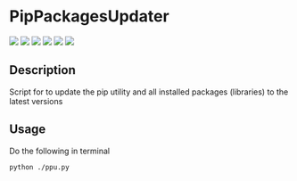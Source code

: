 # PipPackagesUpdater

[![](https://img.shields.io/badge/platforms-All_with_Python-3778AE.svg)](https://github.com/Zalexanninev15/PipPackagesUpdater)
[![](https://img.shields.io/badge/written_on-Python-3776AB.svg?logo=python)](https://github.com/Zalexanninev15/PipPackagesUpdater)
[![](https://img.shields.io/badge/release-v1.0.2--1-blue.svg)](https://github.com/Zalexanninev15/PipPackagesUpdater)
[![](https://img.shields.io/github/last-commit/Zalexanninev15/PipPackagesUpdater.svg)](https://github.com/Zalexanninev15/PipPackagesUpdater/commits/master)
[![](https://img.shields.io/badge/license-GPLv3-ligthgreen.svg)](LICENSE)
[![](https://img.shields.io/badge/donate-Buy_Me_a_Coffee-F94400.svg)](https://zalexanninev15.jimdofree.com/buy-me-a-coffee)

## Description

Script for to update the pip utility and all installed packages (libraries) to the latest versions

## Usage

Do the following in terminal

```bash
python ./ppu.py
```
